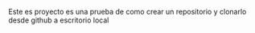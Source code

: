 Este es proyecto es una prueba de como crear un repositorio y clonarlo desde github a escritorio local